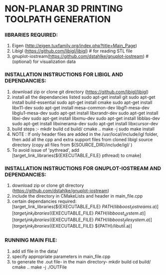 # NON-PLANAR 3D PRINTING TOOLPATH GENERATION

### lIBRARIES REQUIRED:
1. Eigen (http://eigen.tuxfamily.org/index.php?title=Main_Page)
2. Libigl (https://github.com/libigl/libigl)				# for reading STL file
3. gnuplot-iostream(https://github.com/dstahlke/gnuplot-iostream)	# (optional) for visualization data

### INSTALLATION INSTRUCTIONS FOR LIBIGL AND DEPENDANCIES:

1. download zip or clone git directory (https://github.com/libigl/libigl)
2. install all the dependancies listed 
	sudo apt-get install git
	sudo apt-get install build-essential
	sudo apt-get install cmake
	sudo apt-get install libx11-dev
	sudo apt-get install mesa-common-dev libgl1-mesa-dev libglu1-mesa-dev
	sudo apt-get install libxrandr-dev
	sudo apt-get install libxi-dev
	sudo apt-get install libxmu-dev
	sudo apt-get install libblas-dev
	sudo apt-get install libxinerama-dev
	sudo apt-get install libxcursor-dev
2. build steps :-	mkdir build
			cd build/
			cmake ..
			make -j 
			sudo make install
3. NOTE : If only header files are added in the /usr/local/include/igl folder, then add all the cpp and extra support files from cloned libigl source directory (copy all files from ${SOURCE_DIR}/include/igl/ )
4. To avoid issue of 'pythread', add [target_link_libraries(${EXECUTABLE_FILE} pthread) to cmake]

### INSTALLATION INSTRUCTIONS FOR GNUPLOT-IOSTREAM AND DEPENDANCIES:

1. download zip or clone git directory (https://github.com/dstahlke/gnuplot-iostream)
2. include the directory in CMakeLists and header in main_file.cpp
3. certain dependancies required:
	[target_link_libraries(${EXECUTABLE_FILE} ${PATH}/libboost_iostreams.a)]
	[target_link_libraries(${EXECUTABLE_FILE} ${PATH}/libboost_system.a)]
	[target_link_libraries(${EXECUTABLE_FILE} ${PATH}/libboost_filesystem.a)]
	[target_link_libraries(${EXECUTABLE_FILE} ${PATH}/libutil.a)]

### RUNNING MAIN FILE:

1. add stl file in the data/
2. specify appropriate parameters in main_file.cpp
3. to generate the .out file-
   in the main directory-
	mkdir build
	cd build/
	cmake ..
	make -j
	./OUTFile


 
